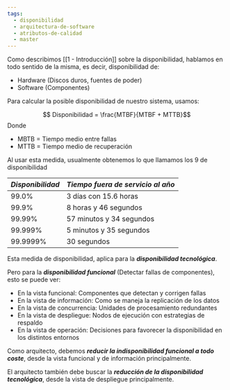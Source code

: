 ```yaml
---
tags:
  - disponibilidad
  - arquitectura-de-software
  - atributos-de-calidad
  - master
---
```

Como describimos [[1 - Introducción]] sobre la disponibilidad, hablamos en todo sentido de la misma, es decir, disponibilidad de:

- Hardware (Discos duros, fuentes de poder)
- Software (Componentes)

Para calcular la posible disponibilidad de nuestro sistema, usamos:

$$ Disponibilidad = \frac{MTBF}{MTBF + MTTB}$$
Donde 

- MBTB = Tiempo medio entre fallas 
- MTTB = Tiempo medio de recuperación 

Al usar esta medida, usualmente obtenemos lo que llamamos los 9 de disponibilidad 

| ***Disponibilidad*** | ***Tiempo fuera de servicio al año*** |
| -------------------- | ------------------------------------- |
| 99.0%                | 3 días con 15.6 horas                 |
| 99.9%                | 8 horas y 46 segundos                 |
| 99.99%               | 57 minutos y 34 segundos              |
| 99.999%              | 5 minutos y 35 segundos               |
| 99.9999%             | 30 segundos                           |
Esta medida de disponibilidad, aplica para la ***disponibilidad tecnológica***.

Pero para la ***disponibilidad funcional*** (Detectar fallas de componentes), esto se puede ver:

- En la vista funcional:  Componentes que detectan y corrigen fallas
- En la vista de información: Como se maneja la replicación de los datos
- En la vista de concurrencia: Unidades de procesamiento redundantes
- En la vista de despliegue: Nodos de ejecución con estrategias de respaldo
- En la vista de operación: Decisiones para favorecer la disponibilidad en los distintos entornos

Como arquitecto, debemos ***reducir la indisponibilidad funcional a todo coste***, desde la vista funcional y de información principalmente.

El arquitecto también debe buscar la ***reducción de la disponibilidad tecnológica***, desde la vista de despliegue principalmente.


